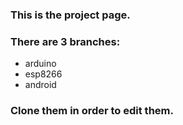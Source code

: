 ### This is the project page.  
### There are 3 branches:
- arduino
- esp8266
- android
### Clone them in order to edit them.
